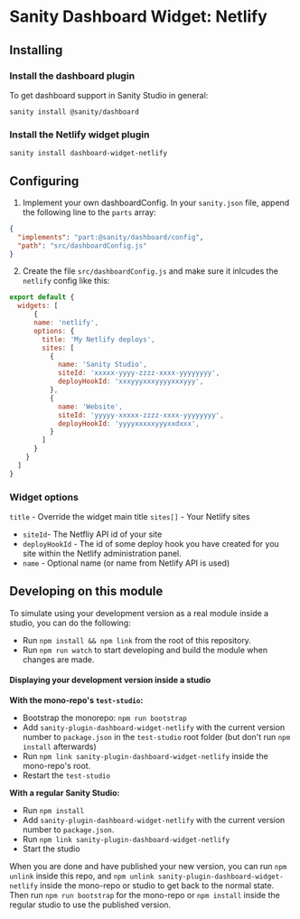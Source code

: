 # Sanity Dashboard Widget: Netlify

## Installing

### Install the dashboard plugin
To get dashboard support in Sanity Studio in general:

`sanity install @sanity/dashboard`

### Install the Netlify widget plugin

`sanity install dashboard-widget-netlify`

## Configuring

1. Implement your own dashboardConfig. In your `sanity.json` file, append the following line to the `parts` array:

```json
{
  "implements": "part:@sanity/dashboard/config",
  "path": "src/dashboardConfig.js"
}
```

2. Create the file `src/dashboardConfig.js` and make sure it inlcudes the `netlify` config like this:

```js
export default {
  widgets: [
      {
      name: 'netlify',
      options: {
        title: 'My Netlify deploys',
        sites: [
          {
            name: 'Sanity Studio',
            siteId: 'xxxxx-yyyy-zzzz-xxxx-yyyyyyyy',
            deployHookId: 'xxxyyyxxxyyyyxxxyyy',
          },
          {
            name: 'Website',
            siteId: 'yyyyy-xxxxx-zzzz-xxxx-yyyyyyyy',
            deployHookId: 'yyyyxxxxxyyyxxdxxx',
          }
        ]
      }
    }  
  ]
}
```
### Widget options
`title` - Override the widget main title
`sites[]` - Your Netlify sites
  - `siteId`- The Netfliy API id of your site
  - `deployHookId` - The id of some deploy hook you have created for you site within the Netlify administration panel.
  - `name` - Optional name (or name from Netlify API is used)
  
## Developing on this module

To simulate using your development version as a real module inside a studio, you can do the following:

* Run `npm install && npm link` from the root of this repository.
* Run `npm run watch` to start developing and build the module when changes are made.

#### Displaying your development version inside a studio

**With the mono-repo's `test-studio`:**

  * Bootstrap the monorepo: `npm run bootstrap`
  * Add `sanity-plugin-dashboard-widget-netlify` with the current version number to `package.json` in the `test-studio` root folder (but don't run `npm install` afterwards)
  * Run `npm link sanity-plugin-dashboard-widget-netlify` inside the mono-repo's root.
  * Restart the `test-studio`

**With a regular Sanity Studio:**
  * Run `npm install`
  * Add `sanity-plugin-dashboard-widget-netlify` with the current version number to `package.json`.
  * Run `npm link sanity-plugin-dashboard-widget-netlify`
  * Start the studio

When you are done and have published your new version, you can run `npm unlink` inside this repo, and `npm unlink sanity-plugin-dashboard-widget-netlify` inside the mono-repo or studio to get back to the normal state. Then run `npm run bootstrap` for the mono-repo or `npm install` inside the regular studio to use the published version.
